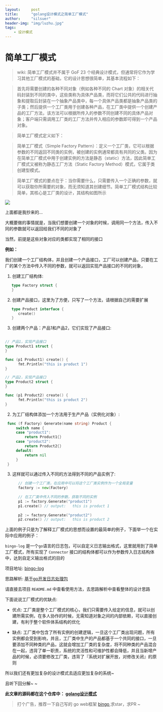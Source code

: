 ```yaml
---
layout:     post
title:      "golang设计模式之简单工厂模式"
author:     "silsuer"
header-img: "img/luzhu.jpg"
tags:
    - 设计模式
---
```



# 简单工厂模式
       
>   wiki: 简单工厂模式并不属于 GoF 23 个经典设计模式，但通常将它作为学习其他工厂模式的基础，它的设计思想很简单，其基本流程如下：
        
>   首先将需要创建的各种不同对象（例如各种不同的 Chart 对象）的相关代码封装到不同的类中，这些类称为具体产品类，而将它们公共的代码进行抽象和提取后封装在一个抽象产品类中，每一个具体产品类都是抽象产品类的子类；然后提供一个工厂类用于创建各种产品，在工厂类中提供一个创建产品的工厂方法，该方法可以根据所传入的参数不同创建不同的具体产品对象；客户端只需调用工厂类的工厂方法并传入相应的参数即可得到一个产品对象。
        
>   简单工厂模式定义如下：
        
>   简单工厂模式（Simple Factory Pattern）：定义一个工厂类，它可以根据参数的不同返回不同类的实例，被创建的实例通常都具有共同的父类。因为在简单工厂模式中用于创建实例的方法是静态（static）方法，因此简单工厂模式又被称为静态工厂方法（Static Factory Method）模式，它属于类创建型模式。
        
>   简单工厂模式的要点在于：当你需要什么，只需要传入一个正确的参数，就可以获取你所需要的对象，而无须知道其创建细节。简单工厂模式结构比较简单，其核心是工厂类的设计，其结构如图所示

![](http://wiki.jikexueyuan.com/project/design-pattern-creation/images/20130711143612921.jpg)

上面都是我抄来的...

大概要做的事情就是，当我们想要创建一个对象的时候，调用同一个方法，传入不同的参数就可以返回给我们不同的对象了

当然，前提是这些对象对应的类都实现了相同的接口

**例如：**

我们创建一个工厂结构体，并且创建一个产品接口，工厂可以创建产品，只要在工厂的某个方法中传入不同的参数，就可以返回实现产品接口的不同的对象，

1. 创建工厂结构体:

  ```go
     type Factory struct {
     }
  ```

2. 创建产品接口，这里为了方便，只写了一个方法，请根据自己的需要扩展

  ```go
     type Product interface {
     	create()
     }
  ```
  
3. 创建两个产品：产品1和产品2，它们实现了产品接口:

  ```go
    
  // 产品1，实现产品接口
  type Product1 struct {
  }

  func (p1 Product1) create() {
    	fmt.Println("this is product 1")
  }

  // 产品2，实现产品接口
  type Product2 struct {
  }

  func (p1 Product2) create() {
    	fmt.Println("this is product 2")
  }

  ```

2. 为工厂结构体添加一个方法用于生产产品（实例化对象）:
  
  ```go     
   func (f Factory) Generate(name string) Product {
	   switch name {
	   case "product1":
		   return Product1{}
	   case "product2":
		   return Product2{}
	   default:
		   return nil
	   }
   }   
  ```
  
3. 这样就可以通过传入不同的方法得到不同的产品实例了:

  ```go
        // 创建一个工厂类，在应用中可以将这个工厂类实例作为一个全局变量
      	factory := new(Factory)
      
      	// 在工厂类中传入不同的参数，获取不同的实例
      	p1 := factory.Generate("product1")
      	p1.create() // output:   this is product 1
      
      	p2 := factory.Generate("product2")
      	p2.create() // output:   this is product 2
  ```
  
 上面的例子只是为了解释工厂模式的思想而设置的最简单的例子，下面举一个在实际中应用的例子：
 
   `bingo-log` 是一个`go`语言的日志包，可以自定义日志输出格式，这里就用到了简单工厂模式，所有实现了 `Connector` 接口的结构体都可以作为参数传入日志结构体中，达到自定义输出格式的目的
   
   项目地址: [bingo-log](https://github.com/silsuer/bingo-log)
   
   思路解析: [基于go开发日志处理包](https://juejin.im/post/5bcd796f51882577b82ffaee)
 
   请直接去项目 `README.md` 中查看使用方法，去思路解析中查看整体的设计思路
   
 下面说说工厂模式的优缺点:
 
  - 优点: 工厂类是整个工厂模式的核心，我们只需要传入给定的信息，就可以创建所需实例，在多人协作的时候，无需知道对象之间的内部依赖，可以直接创建，有利于整个软件体系结构的优化
  
  - 缺点: 工厂类中包含了所有实例的创建逻辑，一旦这个工厂类出现问题，所有实例都会受到影响，并且，工厂类中生产的产品都基于一个共同的接口，一旦要添加不同种类的产品，这就会增加工厂类的复杂度，将不同种类的产品混合在一起，违背了单一职责，系统的灵活性和可维护性都会降低，并且当新增产品的时候，必须要修改工厂类，违背了『系统对扩展开放，对修改关闭』的原则
  
 所以我们还有更加复杂的设计模式去适应更加复杂的系统~
 
 且听下回分解~ ~
 
 **此文章的源码都在这个仓库中： [golang设计模式](https://github.com/silsuer/golang-design-patterns)**
 
 > 打个广告，推荐一下自己写的 go web框架 [bingo](https://github.com/silsuer/bingo),求star，求PR ~
 